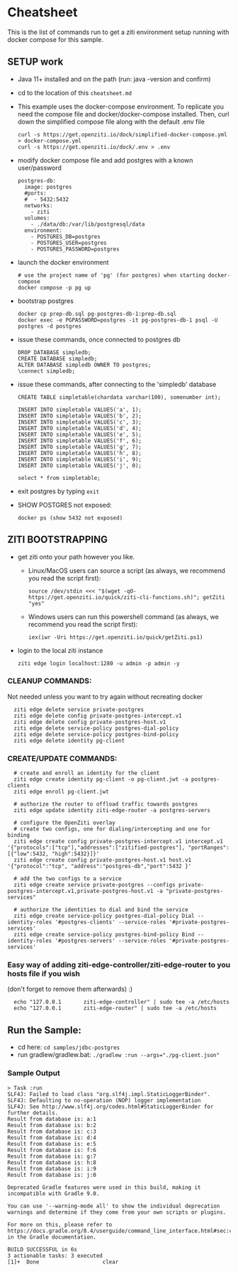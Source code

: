 # Cheatsheet

This is the list of commands run to get a ziti environment setup running with docker compose for this sample.

## SETUP work
* Java 11+ installed and on the path (run: java -version and confirm)
* cd to the location of this `cheatsheet.md`
* This example uses the docker-compose environment. To replicate you need the compose file and docker/docker-compose 
  installed. Then, curl down the simplified compose file along with the default .env file

      curl -s https://get.openziti.io/dock/simplified-docker-compose.yml > docker-compose.yml
      curl -s https://get.openziti.io/dock/.env > .env
    
* modify docker compose file and add postgres with a known user/password

      postgres-db:
        image: postgres
        #ports:
        #  - 5432:5432
        networks:
          - ziti
        volumes:
          - ./data/db:/var/lib/postgresql/data
        environment:
          - POSTGRES_DB=postgres
          - POSTGRES_USER=postgres
          - POSTGRES_PASSWORD=postgres
    
* launch the docker environment

      # use the project name of 'pg' (for postgres) when starting docker-compose
      docker compose -p pg up
    
* bootstrap postgres

      docker cp prep-db.sql pg-postgres-db-1:prep-db.sql
      docker exec -e PGPASSWORD=postgres -it pg-postgres-db-1 psql -U postgres -d postgres

* issue these commands, once connected to postgres db

      DROP DATABASE simpledb;
      CREATE DATABASE simpledb;
      ALTER DATABASE simpledb OWNER TO postgres;
      \connect simpledb;
    
* issue these commands, after connecting to the 'simpledb' database

      CREATE TABLE simpletable(chardata varchar(100), somenumber int);

      INSERT INTO simpletable VALUES('a', 1);
      INSERT INTO simpletable VALUES('b', 2);
      INSERT INTO simpletable VALUES('c', 3);
      INSERT INTO simpletable VALUES('d', 4);
      INSERT INTO simpletable VALUES('e', 5);
      INSERT INTO simpletable VALUES('f', 6);
      INSERT INTO simpletable VALUES('g', 7);
      INSERT INTO simpletable VALUES('h', 8);
      INSERT INTO simpletable VALUES('i', 9);
      INSERT INTO simpletable VALUES('j', 0);

      select * from simpletable;

* exit postgres by typing `exit`

* SHOW POSTGRES not exposed:

      docker ps (show 5432 not exposed)

## ZITI BOOTSTRAPPING

* get ziti onto your path however you like.
  * Linux/MacOS users can source a script (as always, we recommend you read the script first):
  
        source /dev/stdin <<< "$(wget -qO- https://get.openziti.io/quick/ziti-cli-functions.sh)"; getZiti "yes"
  
  * Windows users can run this powershell command (as always, we recommend you read the script first):
        
        iex(iwr -Uri https://get.openziti.io/quick/getZiti.ps1)
  
* login to the local ziti instance

      ziti edge login localhost:1280 -u admin -p admin -y

### CLEANUP COMMANDS:

Not needed unless you want to try again without recreating docker

      ziti edge delete service private-postgres
      ziti edge delete config private-postgres-intercept.v1
      ziti edge delete config private-postgres-host.v1
      ziti edge delete service-policy postgres-dial-policy
      ziti edge delete service-policy postgres-bind-policy
      ziti edge delete identity pg-client
    
### CREATE/UPDATE COMMANDS:

      # create and enroll an identity for the client
      ziti edge create identity pg-client -o pg-client.jwt -a postgres-clients
      ziti edge enroll pg-client.jwt
      
      # authorize the router to offload traffic towards postgres
      ziti edge update identity ziti-edge-router -a postgres-servers

      # configure the OpenZiti overlay
      # create two configs, one for dialing/intercepting and one for binding
      ziti edge create config private-postgres-intercept.v1 intercept.v1 '{"protocols":["tcp"],"addresses":["zitified-postgres"], "portRanges":[{"low":5432, "high":5432}]}'
      ziti edge create config private-postgres-host.v1 host.v1 '{"protocol":"tcp", "address":"postgres-db","port":5432 }'
      
      # add the two configs to a service
      ziti edge create service private-postgres --configs private-postgres-intercept.v1,private-postgres-host.v1 -a "private-postgres-services"

      # authorize the identities to dial and bind the service
      ziti edge create service-policy postgres-dial-policy Dial --identity-roles '#postgres-clients' --service-roles '#private-postgres-services'
      ziti edge create service-policy postgres-bind-policy Bind --identity-roles '#postgres-servers' --service-roles '#private-postgres-services'

### Easy way of adding ziti-edge-controller/ziti-edge-router to you hosts file if you wish

(don't forget to remove them afterwards) :)

      echo "127.0.0.1       ziti-edge-controller" | sudo tee -a /etc/hosts
      echo "127.0.0.1       ziti-edge-router" | sudo tee -a /etc/hosts

## Run the Sample:

* cd here: `cd samples/jdbc-postgres`
* run gradlew/gradlew.bat: `./gradlew :run --args="./pg-client.json"`

### Sample Output

    > Task :run
    SLF4J: Failed to load class "org.slf4j.impl.StaticLoggerBinder".
    SLF4J: Defaulting to no-operation (NOP) logger implementation
    SLF4J: See http://www.slf4j.org/codes.html#StaticLoggerBinder for further details.
    Result from database is: a:1
    Result from database is: b:2
    Result from database is: c:3
    Result from database is: d:4
    Result from database is: e:5
    Result from database is: f:6
    Result from database is: g:7
    Result from database is: h:8
    Result from database is: i:9
    Result from database is: j:0
    
    Deprecated Gradle features were used in this build, making it incompatible with Gradle 9.0.
    
    You can use '--warning-mode all' to show the individual deprecation warnings and determine if they come from your own scripts or plugins.
    
    For more on this, please refer to https://docs.gradle.org/8.4/userguide/command_line_interface.html#sec:command_line_warnings in the Gradle documentation.
    
    BUILD SUCCESSFUL in 6s
    3 actionable tasks: 3 executed
    [1]+  Done                    clear